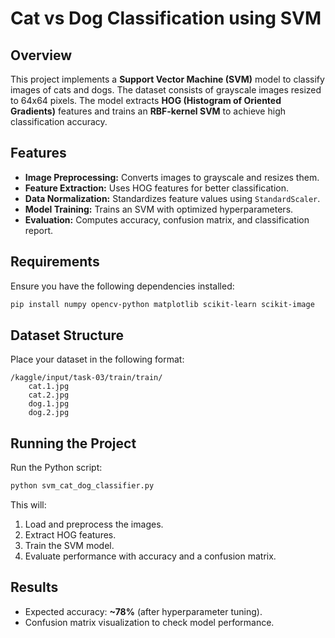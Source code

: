 # Cat vs Dog Classification using SVM

## Overview
This project implements a **Support Vector Machine (SVM)** model to classify images of cats and dogs. The dataset consists of grayscale images resized to 64x64 pixels. The model extracts **HOG (Histogram of Oriented Gradients)** features and trains an **RBF-kernel SVM** to achieve high classification accuracy.

## Features
- **Image Preprocessing:** Converts images to grayscale and resizes them.
- **Feature Extraction:** Uses HOG features for better classification.
- **Data Normalization:** Standardizes feature values using `StandardScaler`.
- **Model Training:** Trains an SVM with optimized hyperparameters.
- **Evaluation:** Computes accuracy, confusion matrix, and classification report.

## Requirements
Ensure you have the following dependencies installed:
```bash
pip install numpy opencv-python matplotlib scikit-learn scikit-image
```

## Dataset Structure
Place your dataset in the following format:
```
/kaggle/input/task-03/train/train/
    cat.1.jpg
    cat.2.jpg
    dog.1.jpg
    dog.2.jpg
```

## Running the Project
Run the Python script:
```bash
python svm_cat_dog_classifier.py
```
This will:
1. Load and preprocess the images.
2. Extract HOG features.
3. Train the SVM model.
4. Evaluate performance with accuracy and a confusion matrix.

## Results
- Expected accuracy: **~78%** (after hyperparameter tuning).
- Confusion matrix visualization to check model performance.
